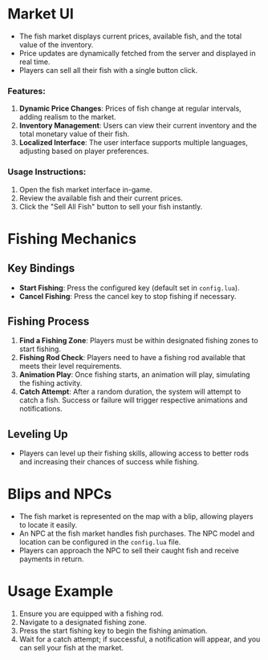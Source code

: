 # Market UI

- The fish market displays current prices, available fish, and the total value of the inventory.
- Price updates are dynamically fetched from the server and displayed in real time.
- Players can sell all their fish with a single button click.

### Features:
1. **Dynamic Price Changes**: Prices of fish change at regular intervals, adding realism to the market.
2. **Inventory Management**: Users can view their current inventory and the total monetary value of their fish.
3. **Localized Interface**: The user interface supports multiple languages, adjusting based on player preferences.

### Usage Instructions:
1. Open the fish market interface in-game.
2. Review the available fish and their current prices.
3. Click the "Sell All Fish" button to sell your fish instantly.


# Fishing Mechanics

## Key Bindings
- **Start Fishing**: Press the configured key (default set in `config.lua`).
- **Cancel Fishing**: Press the cancel key to stop fishing if necessary.

## Fishing Process
1. **Find a Fishing Zone**: Players must be within designated fishing zones to start fishing.
2. **Fishing Rod Check**: Players need to have a fishing rod available that meets their level requirements.
3. **Animation Play**: Once fishing starts, an animation will play, simulating the fishing activity.
4. **Catch Attempt**: After a random duration, the system will attempt to catch a fish. Success or failure will trigger respective animations and notifications.

## Leveling Up
- Players can level up their fishing skills, allowing access to better rods and increasing their chances of success while fishing.


# Blips and NPCs

- The fish market is represented on the map with a blip, allowing players to locate it easily.
- An NPC at the fish market handles fish purchases. The NPC model and location can be configured in the `config.lua` file.
- Players can approach the NPC to sell their caught fish and receive payments in return.


# Usage Example

1. Ensure you are equipped with a fishing rod.
2. Navigate to a designated fishing zone.
3. Press the start fishing key to begin the fishing animation.
4. Wait for a catch attempt; if successful, a notification will appear, and you can sell your fish at the market.
